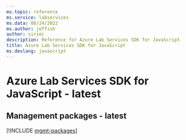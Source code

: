 ```yaml
---
ms.topic: reference
ms.service: labservices
ms.data: 08/24/2022
ms.author: jeffish
author: xirzec
description: Reference for Azure Lab Services SDK for JavaScript
title: Azure Lab Services SDK for JavaScript
ms.devlang: javascript
---
```

# Azure Lab Services SDK for JavaScript - latest

## Management packages - latest
[!INCLUDE [mgmt-packages](lab-services-mgmt-index.md)]